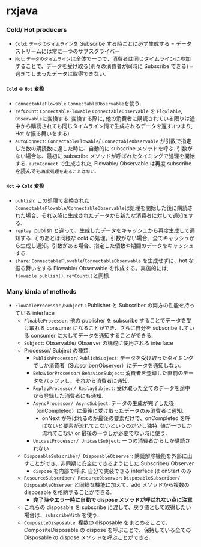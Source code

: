 # rxjava
### Cold/ Hot producers
- `Cold`: `データのタイムライン`を Subscribe する時ごとに必ず生成する = データストリームには常に一つのサブスクライバー
- `Hot`: `データのタイムライン`は全体で一つで、消費者は同じタイムラインに参加することで、データを受け取る(別々の消費者が同時に Subscribe できる) = 過ぎてしまったデータは取得できない.

#### `Cold` -> `Hot` 変換
- `ConnectableFlowable` `ConnectableObservable`を使う.
- `refCount`: `ConnectableFlowable` `ConnectableObservable` を `Flowlable`, `Observable`に変換する. 変換する際に, 他の消費者に購読されている限りは途中から購読されても同じタイムライン情で生成されるデータを返す.(つまり, Hot な振る舞いをする)
- `autoConnect`: `ConnectableFlowable`/ `ConnectableObservable` が引数で指定した数の購読数に達した時に、自動的に subscribe メソッドを呼ぶ. 引数がない場合は、最初に subscribe メソッドが呼ばれたタイミングで処理を開始する. `autoConnect` で生成された, Flowable/ Observable は再度 subscribe を読んでも`再度処理を走ることはない`.

#### `Hot` -> `Cold` 変換
- `publish`: この処理で変換された `ConnectableFlowable`/`ConnectableObservable`は処理を開始した後に購読された場合、それ以降に生成されたデータから新たな消費者に対して通知をする.
- `replay`: publish と違って、生成したデータをキャッシュから再度生成して通知する. そのあとは同様な cold の処理。引数がない場合、全てキャッシュから生成し通知。引数がある場合、指定した個数や期間のデータをキャッシュする.
- `share`:  `ConnectableFlowable`/`ConnectableObservable` を生成せずに、hot な振る舞いをする Flowable/ Observable を作成する。実施的には, `flowable.publish().refCount()`と同様.  

### Many kinda of methods
- `FlowableProcessor` /`Subject` : Publisher と Subscriber の両方の性能を持っている interface
  - `FloableProcessor`: 他の publisher を subscribe することでデータを受け取れる consumer になることができ、さらに自分を subscribe している consumer に大してデータを通知することができる. 
  - `Subject`: Observable/ Observer の構成に使用される interface
  - Processor/ Subject の種類:
    - `PublishProcessor`/ `PublishSubject`: データを受け取ったタイミングでしか消費者（Subscriber/Observer）にデータを通知しない.
    - `BehaviorProcessor`/ `BehaviorSubject`: 消費者を登録した直前のデータをバッファし、それから消費者に通知.
    - `ReplayProcessor/ ReplaySubject`: 受け取った全てのデータを途中から登録した消費者にも通知.
    - `AsyncProcessor/ AsyncSubject`: データの生成が完了した後（onCompleted）に最後に受け取ったデータのみ消費者に通知. 
      - onNext が呼ばれるのが最後の要素だけで、onCompleted を呼ばないと要素が流れてこないというのが少し独特. 値が一つしか流れてこない or 最後の一つしか必要でない時に使う.
    - `UnicastProcessor/ UnicastSubject`: 一つの消費者からしか購読されない
  - `DisposableSubscriber/ DisposableObserver`: 購読解除機能を外部に出すことができ、非同期に安全にできるようにした Subscriber/ Observer.
    - `dispose` を内部で呼ぶ. 自分で実装できる interface は onStart のみ
  - `ResourceSubscriber/ ResourceObserver`: `DisposableSubscriber/ DisposableObserver` と同様な機能に加えて、add メソッドから複数の disposable を格納することができる.
    - **完了時やエラー時に自動で dispose メソッドが呼ばれない点に注意**
  - これらの disposable を subscribe に渡して、戻り値として取得したい場合は、`subscribeWith` を使う.
  - `CompositeDisposable`: 複数の disposable をまとめることで、CompositeDisposable の dispose を呼ぶことで、保持している全ての Disposable の dispose メソッドを呼ぶことができる.